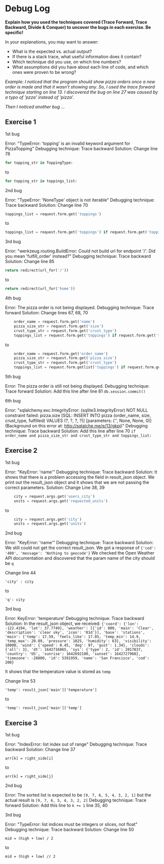 # Debug Log

**Explain how you used the techniques covered (Trace Forward, Trace Backward, Divide & Conquer) to uncover the bugs in each exercise. Be specific!**

In your explanations, you may want to answer:

- What is the expected vs. actual output?
- If there is a stack trace, what useful information does it contain?
- Which technique did you use, on which line numbers?
- What assumptions did you have about each line of code, and which ones were proven to be wrong?

_Example: I noticed that the program should show pizza orders once a new order is made and that it wasn't showing any. So, I used the trace forward technique starting on line 13. I discovered the bug on line 27 was caused by a typo of 'pzza' instead of 'pizza'._

_Then I noticed another bug ..._

## Exercise 1

1st bug

Error: "TypeError: 'topping' is an invalid keyword argument for PizzaTopping"
Debugging technique: Trace backward
Solution: Change line 78

```python
for topping_str in ToppingType:
```
to

```python
for topping_str in toppings_list:
```

2nd bug

Error: "TypeError: 'NoneType' object is not iterable"
Debugging technique: Trace backward
Solution: Change line 70

```python
toppings_list = request.form.get('toppings')
```

to

```python
toppings_list = request.form.get('toppings') if request.form.get('toppings') else []
```

3rd bug

Error: "werkzeug.routing.BuildError: Could not build url for endpoint '/'. Did you mean 'fulfill_order' instead?"
Debugging technique: Trace backward
Solution: Change line 85

```python
return redirect(url_for('/'))
```

to 

```python
return redirect(url_for('home'))
```

4th bug

Error: The pizza order is not being displayed.
Debugging technique: Trace forward
Solution: Change lines 67, 68, 70

```python
    order_name = request.form.get('name')
    pizza_size_str = request.form.get('size')
    crust_type_str = request.form.get('crust_type')
    toppings_list = request.form.get('toppings') if request.form.get('toppings') else []
```

to 

```python
    order_name = request.form.get('order_name')
    pizza_size_str = request.form.get('pizza_size')
    crust_type_str = request.form.get('crust_type')
    toppings_list = request.form.getlist('toppings') if request.form.getlist('toppings') else []
```

5th bug

Error: The pizza order is still not being displayed.
Debugging technique: Trace forward
Solution: Add this line after line 81 `db.session.commit()`

6th bug

Error: "sqlalchemy.exc.IntegrityError: (sqlite3.IntegrityError) NOT NULL constraint failed: pizza.size [SQL: INSERT INTO pizza (order_name, size, crust_type, fulfilled) VALUES (?, ?, ?, ?)] [parameters: ('', None, None, 0)] (Background on this error at: http://sqlalche.me/e/13/gkpj)"
Debugging technique: Trace backward
Solution: Add this line after line 70 `if order_name and pizza_size_str and crust_type_str and toppings_list:`

## Exercise 2

1st bug

Error: "KeyError: 'name'"
Debugging technique: Trace backward
Solution: It shows that there is a problem accessing the field in result_json object. We print out the result_json object and it shows that we are not passing the correct parameters.
Solution:  Change Line 38, 39

```python
    city = request.args.get('users_city')
    units = request.args.get('requested_units')
```

to 

```python
    city = request.args.get('city')
    units = request.args.get('units')
```

2nd bug

Error: "KeyError: 'name'"
Debugging technique: Trace backward
Solution: We still could not get the correct result_json. We got a response of `{'cod': '400', 'message': 'Nothing to geocode'}` We checked the Open Weather API documentation and discovered that the param name of the city should be `q`

Change line 44 

`'city' : city`

to

`'q': city`

3rd bug

Error: KeyError: 'temperature'
Debugging technique: Trace backward
Solution: In the result_json object, we received:
`{'coord': {'lon': -122.4194, 'lat': 37.7749}, 'weather': [{'id': 800, 'main': 'Clear', 'description': 'clear sky', 'icon': '01d'}], 'base': 'stations', 'main': {'temp': 17.59, 'feels_like': 17.05, 'temp_min': 14.9, 'temp_max': 20.89, 'pressure': 1025, 'humidity': 63}, 'visibility': 10000, 'wind': {'speed': 0.45, 'deg': 97, 'gust': 1.34}, 'clouds': {'all': 3}, 'dt': 1642716065, 'sys': {'type': 2, 'id': 2017837, 'country': 'US', 'sunrise': 1642692100, 'sunset': 1642727968}, 'timezone': -28800, 'id': 5391959, 'name': 'San Francisco', 'cod': 200}`

It shows that the temperature value is stored as `temp`

Change line 53

`'temp': result_json['main']['temperature']`

to 

`'temp': result_json['main']['temp']`

## Exercise 3

1st bug

Error: "IndexError: list index out of range"
Debugging technique: Trace backward
Solution: Change line 37 

`arr[k] = right_side[i]`

to

`arr[k] = right_side[j]`

2nd bug

Error: The sorted list is expected to be `[9, 7, 6, 5, 4, 3, 2, 1]` but the actual result is `[9, 7, 6, 5, 4, 3, 2, 2]`
Debugging technique: Trace forward
Solution: Add this line to `k += 1` line 35, 40

3rd bug

Error: "TypeError: list indices must be integers or slices, not float"
Debugging technique: Trace backward
Solution: Change line 50

`mid = (high + low) / 2`

to 

`mid = (high + low) // 2`
